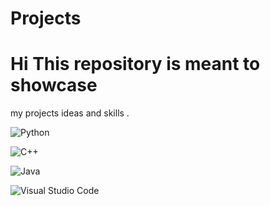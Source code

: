 # Projects 
# Hi This repository is meant to showcase
my projects ideas and skills .


![Python](https://img.shields.io/badge/python-%2314354C.svg?style=for-the-badge&logo=python&logoColor=white)

![C++](https://img.shields.io/badge/c++-%2300599C.svg?style=for-the-badge&logo=c%2B%2B&logoColor=white)

![Java](https://img.shields.io/badge/scala-%23DC322F.svg?style=for-the-badge&logo=scala&logoColor=white)

![Visual Studio Code](https://img.shields.io/badge/VisualStudioCode-0078d7.svg?style=for-the-badge&logo=visual-studio-code&logoColor=white)

